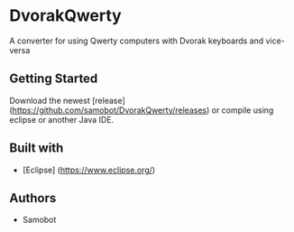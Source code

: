  # DvorakQwerty
A converter for using Qwerty computers with Dvorak keyboards and vice-versa

## Getting Started

Download the newest [release] (https://github.com/samobot/DvorakQwerty/releases) or compile using eclipse or another Java IDE.

## Built with
* [Eclipse] (https://www.eclipse.org/)

## Authors

* Samobot
